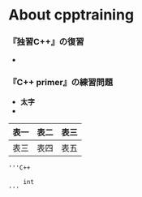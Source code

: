 # About cpptraining

### 『独習C++』の復習
- <reference>

### 『C++ primer』の練習問題
- **太字**
- 
 | 表一 | 表二 | 表三 |
 | ---  | ---  | --- |
 | 表三 | 表四 | 表五 |

    '''C++

        int 
    '''    